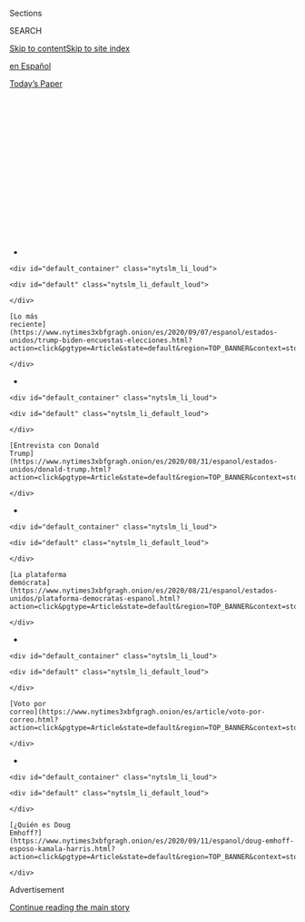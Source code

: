 <div id="app">

<div>

<div>

<div>

<div class="NYTAppHideMasthead css-1q2w90k e1suatyy0">

<div class="section css-ui9rw0 e1suatyy2">

<div class="css-eph4ug er09x8g0">

<div class="css-6n7j50">

</div>

<span class="css-1dv1kvn">Sections</span>

<div class="css-10488qs">

<span class="css-1dv1kvn">SEARCH</span>

</div>

[Skip to content](#site-content)[Skip to site index](#site-index)

</div>

<div id="masthead-section-label" class="css-1wr3we4 eaxe0e00">

[en
Español](https://www.nytimes3xbfgragh.onion/es/)

</div>

<div class="css-10698na e1huz5gh0">

</div>

</div>

<div id="masthead-bar-one" class="section hasLinks css-15hmgas e1csuq9d3">

<div class="css-uqyvli e1csuq9d0">

</div>

<div class="css-1uqjmks e1csuq9d1">

</div>

<div class="css-9e9ivx">

[](https://myaccount.nytimes3xbfgragh.onion/auth/login?response_type=cookie&client_id=vi)

</div>

<div class="css-1bvtpon e1csuq9d2">

[Today’s
Paper](https://www.nytimes3xbfgragh.onion/section/todayspaper)

</div>

</div>

</div>

</div>

<div data-aria-hidden="false">

<div id="site-content" data-role="main">

<div>

<div class="css-1aor85t" style="opacity:0.000000001;z-index:-1;visibility:hidden">

<div class="css-1hqnpie">

<div class="css-epjblv">

<span class="css-17xtcya">[en
Español](/es/)</span><span class="css-x15j1o">|</span><span class="css-fwqvlz">¿Quién
es Doug Emhoff, el poderoso abogado con el que Kamala Harris podría
llegar a la Casa
Blanca?</span>

</div>

<div class="css-k008qs">

<div class="css-1iwv8en">

<span class="css-18z7m18"></span>

<div>

</div>

</div>

<span class="css-1n6z4y">https://nyti.ms/33hdy0I</span>

<div class="css-1705lsu">

<div class="css-4xjgmj">

<div class="css-4skfbu" data-role="toolbar" data-aria-label="Social Media Share buttons, Save button, and Comments Panel with current comment count" data-testid="share-tools">

  - 
  - 
  - 
  - 
    
    <div class="css-6n7j50">
    
    </div>

  - 
  - 

</div>

</div>

</div>

</div>

</div>

</div>

<div class="css-13pd83m">

<div id="NYT_TOP_BANNER_REGION">

<div>

<div id="styln-prism-electionsMenu-1599614208014" class="section css-l08pwh interactive-content interactive-size-medium">

<div class="css-17ih8de interactive-body">

<div class="nytslm_innerContainer">

<div class="nytslm_title">

</div>

  - 
    
    <div id="default_container" class="nytslm_li_loud">
    
    <div id="default" class="nytslm_li_default_loud">
    
    </div>
    
    [Lo más
    reciente](https://www.nytimes3xbfgragh.onion/es/2020/09/07/espanol/estados-unidos/trump-biden-encuestas-elecciones.html?action=click&pgtype=Article&state=default&region=TOP_BANNER&context=storylines_menu)
    
    </div>

  - 
    
    <div id="default_container" class="nytslm_li_loud">
    
    <div id="default" class="nytslm_li_default_loud">
    
    </div>
    
    [Entrevista con Donald
    Trump](https://www.nytimes3xbfgragh.onion/es/2020/08/31/espanol/estados-unidos/donald-trump.html?action=click&pgtype=Article&state=default&region=TOP_BANNER&context=storylines_menu)
    
    </div>

  - 
    
    <div id="default_container" class="nytslm_li_loud">
    
    <div id="default" class="nytslm_li_default_loud">
    
    </div>
    
    [La plataforma
    demócrata](https://www.nytimes3xbfgragh.onion/es/2020/08/21/espanol/estados-unidos/plataforma-democratas-espanol.html?action=click&pgtype=Article&state=default&region=TOP_BANNER&context=storylines_menu)
    
    </div>

  - 
    
    <div id="default_container" class="nytslm_li_loud">
    
    <div id="default" class="nytslm_li_default_loud">
    
    </div>
    
    [Voto por
    correo](https://www.nytimes3xbfgragh.onion/es/article/voto-por-correo.html?action=click&pgtype=Article&state=default&region=TOP_BANNER&context=storylines_menu)
    
    </div>

  - 
    
    <div id="default_container" class="nytslm_li_loud">
    
    <div id="default" class="nytslm_li_default_loud">
    
    </div>
    
    [¿Quién es Doug
    Emhoff?](https://www.nytimes3xbfgragh.onion/es/2020/09/11/espanol/doug-emhoff-esposo-kamala-harris.html?action=click&pgtype=Article&state=default&region=TOP_BANNER&context=storylines_menu)
    
    </div>

</div>

</div>

</div>

</div>

</div>

</div>

<div id="top-wrapper" class="css-1sy8kpn">

<div id="top-slug" class="css-l9onyx">

Advertisement

</div>

[Continue reading the main
story](#after-top)

<div class="ad top-wrapper" style="text-align:center;height:100%;display:block;min-height:250px">

<div id="top" class="place-ad" data-position="top" data-size-key="top">

</div>

</div>

<div id="after-top">

</div>

</div>

<div>

<div id="sponsor-wrapper" class="css-1hyfx7x">

<div id="sponsor-slug" class="css-19vbshk">

Supported by

</div>

[Continue reading the main
story](#after-sponsor)

<div id="sponsor" class="ad sponsor-wrapper" style="text-align:center;height:100%;display:block">

</div>

<div id="after-sponsor">

</div>

</div>

<div class="css-186x18t">

Elecciones
2020

</div>

<div class="css-1vkm6nb ehdk2mb0">

# ¿Quién es Doug Emhoff, el poderoso abogado con el que Kamala Harris podría llegar a la Casa Blanca?

</div>

Emhoff, esposo de la senadora Harris, tiene una larga trayectoria como
litigante en dos de los principales bufetes de Estados Unidos, lo que
plantea posibles conflictos que podrían ser objeto de escrutinio.

<div class="css-79elbk" data-testid="photoviewer-wrapper">

<div class="css-z3e15g" data-testid="photoviewer-wrapper-hidden">

</div>

<div class="css-1a48zt4 ehw59r15" data-testid="photoviewer-children">

![<span class="css-16f3y1r e13ogyst0" data-aria-hidden="true">Douglas
Emhoff with his wife, Senator Kamala Harris, after she accepted the
Democratic nomination for vice president last
month.</span><span class="css-cnj6d5 e1z0qqy90" itemprop="copyrightHolder"><span class="css-1ly73wi e1tej78p0">Credit...</span><span><span>Erin
Schaff/The New York
Times</span></span></span>](https://static01.graylady3jvrrxbe.onion/images/2020/09/09/us/politics/11HARRIS-HUSBAND-ES-00/merlin_175925436_a4d33153-cc30-479f-80ea-d565efab0624-articleLarge.jpg?quality=75&auto=webp&disable=upscale)

</div>

</div>

<div class="css-18e8msd">

<div class="css-otjvjh epjyd6m0">

<div class="css-nmf14i ey68jwv0" data-aria-hidden="true">

[![Stephanie
Saul](https://static01.graylady3jvrrxbe.onion/images/2020/02/06/reader-center/author-stephanie-saul/author-stephanie-saul-thumbLarge.png
"Stephanie Saul")](https://www.nytimes3xbfgragh.onion/by/stephanie-saul)[![Kenneth
P.
Vogel](https://static01.graylady3jvrrxbe.onion/images/2018/02/20/multimedia/author-kenneth-p-vogel/author-kenneth-p-vogel-thumbLarge-v3.png
"Kenneth P. Vogel")](https://www.nytimes3xbfgragh.onion/by/kenneth-p-vogel)[![Danny
Hakim](https://static01.graylady3jvrrxbe.onion/images/2018/10/18/multimedia/author-danny-hakim/author-danny-hakim-thumbLarge.png
"Danny Hakim")](https://www.nytimes3xbfgragh.onion/by/danny-hakim)

</div>

<div class="css-1baulvz">

Por [<span class="css-1baulvz" itemprop="name">Stephanie
Saul</span>](https://www.nytimes3xbfgragh.onion/by/stephanie-saul),
[<span class="css-1baulvz" itemprop="name">Kenneth P.
Vogel</span>](https://www.nytimes3xbfgragh.onion/by/kenneth-p-vogel) y
[<span class="css-1baulvz last-byline" itemprop="name">Danny
Hakim</span>](https://www.nytimes3xbfgragh.onion/by/danny-hakim)

</div>

</div>

  - 
    
    <div class="css-ld3wwf e16638kd2">
    
    11 de septiembre de
    2020
    
    </div>

  - 
    
    <div class="css-4xjgmj">
    
    <div class="css-d8bdto" data-role="toolbar" data-aria-label="Social Media Share buttons, Save button, and Comments Panel with current comment count" data-testid="share-tools">
    
      - 
      - 
      - 
      - 
        
        <div class="css-6n7j50">
        
        </div>
    
      - 
      - 
    
    </div>
    
    </div>

</div>

<div class="css-mdjrty">

[Read in
English](https://www.nytimes3xbfgragh.onion/2020/09/08/us/politics/doug-emhoff-kamala-harris-law.html "Read in English")

</div>

</div>

<div class="section meteredContent css-1r7ky0e" name="articleBody" itemprop="articleBody">

<div class="css-1fanzo5 StoryBodyCompanionColumn">

<div class="css-53u6y8">

Representó al esposo de una de las participantes del programa de
telerrealidad *The Real Housewives of Beverly Hills*, a la empresa
detrás del [video viral de la rata que lleva una
pizza](https://www.nytimes3xbfgragh.onion/2015/09/23/nyregion/pizza-rat-spurs-debate-on-how-to-clean-up-new-yorks-subway-system.html)
por el metro y muchos más clientes con valores opuestos a las
convicciones liberales, desde farmacéuticas y distribuidores de armas
hasta Walmart.

<div class="css-1q1hscp">

<div class="css-1xk4eoy">

<div id="BN">

</div>

</div>

</div>

Ahora existe la posibilidad de que Douglas Emhoff llegue a representar a
Estados Unidos como el primer Segundo Caballero en la historia, pues su
esposa, la senadora [Kamala
Harris](https://www.nytimes3xbfgragh.onion/es/interactive/2020/09/01/espanol/estados-unidos/kamala-harris-elecciones.html?name=styln-elections-es&region=TOP_BANNER&block=storyline_menu_recirc&action=click&pgtype=Article&impression_id=ca59b163-ed4a-11ea-bf9f-cb8e21a97d9b&variant=show),
se encuentra en campaña como compañera de fórmula del exvicepresidente
Joe Biden, el nominado demócrata a la presidencia.

Si bien las habilidades de Emhoff para recaudar fondos y sus conexiones
en la comunidad legal, tanto en Washington como en Los Ángeles, se
consideraron fortalezas cuando su esposa competía con Biden para obtener
la nominación presidencial, en cuanto Biden la seleccionó como compañera
de fórmula comenzaron a parecer un peligro. A fines del mes pasado,
Emhoff anunció que tomaría una licencia de su trabajo en DLA Piper, uno
de los despachos jurídicos más grandes del mundo.

</div>

</div>

<div class="css-1fanzo5 StoryBodyCompanionColumn">

<div class="css-53u6y8">

No se sabe a ciencia cierta si Emhoff continuará su carrera en Derecho
ni de qué forma, pero mantener una conexión con un despacho que cuenta
con una activa práctica de cabildeo en Washington y tiene oficinas en
ciudades como Moscú y Riad podría resultar problemático. Sus críticos ya
comenzaron a escudriñar las listas de clientes en DLA y otro despacho en
el que trabajó antes. Emhoff ha representado a personas que podrían
parecerles un tanto sospechosas a los electores progresistas, que son
precisamente el sector que los demócratas buscan para vencer al
presidente Donald Trump.

Claro que el hecho de que haya trabajado para clientes que tienen
derecho a representación legal es muy distinto del tipo de conflictos de
intereses que han proliferado en Washington durante el mandato de Trump.
El gobierno y personas relacionadas a la presidencia por lo regular han
aprovechado sus puestos para promover y [atraer
dinero](https://www.washingtonpost.com/politics/trump-company-secret-service-spending/2020/08/27/9331bd86-de36-11ea-8051-d5f887d73381_story.html)
hacia el [hotel de los Trump en
Washington](https://www.nytimes3xbfgragh.onion/2019/09/07/us/politics/trump-hotel.html)
y [otras
empresas](https://www.nytimes3xbfgragh.onion/2018/01/24/us/politics/pro-trump-fundraising-trump-hotel.html)
de su propiedad, con las consecuentes denuncias de los grupos de
vigilancia y la [Oficina de Ética del
Gobierno](https://www.nytimes3xbfgragh.onion/2017/02/14/us/politics/Kellyanne-Conway-ivanka-trump-ethics.html).

De cualquier forma, si Emhoff sigue siendo socio de DLA o practicando el
Derecho en otra empresa, podría dificultarles a Biden y Harris
presentarse como ajenos a las
[prácticas](https://www.nytimes3xbfgragh.onion/2019/10/18/climate/trump-cabinet-lobbyists.html)
del gobierno de Trump.

Durante los diez años que ejerció la abogacía en la empresa Venable,
Emhoff representó a la gigante farmacéutica Merck en juicios
relacionados con su medicamento Fosamax; a la distribuidora de armas
Dolarian Capital en un caso relacionado con la venta de rifles AK-47
para ser utilizados en Afganistán; y al propietario de un club nocturno
acusado de acoso y agresión sexual por haber rociado el cabello y el
cuerpo de una persona incluida en su nómina “con una sustancia
desconocida” que luego retiró con “su boca, labios y lengua”. El caso se
resolvió fuera de los tribunales.

Emhoff [dejó
Venable](https://www.dlapiper.com/en/us/news/2017/09/dla-piper-adds-leading-litigator-douglas-emhoff/)
en 2017 para unirse a DLA Piper, donde ha trabajado menos tiempo. Aunque
Emhoff no está registrado para cabildear, algunos expertos en ética
resaltaron la práctica de cabildeo del despacho que, además de
contratistas del sector de defensa y empresas de telecomunicaciones,
incluye países con historiales turbios en materia de derechos humanos
como [Afganistán y
Baréin](https://efile.fara.gov/docs/3712-Supplemental-Statement-20200330-32.pdf).

</div>

</div>

<div class="css-1fanzo5 StoryBodyCompanionColumn">

<div class="css-53u6y8">

Si Emhoff sigue asociado con el despacho, aunque se encuentre en
licencia, podría generar sospechas sobre posibles interacciones entre la
firma y sus clientes en busca de favores del gobierno.

“Debería cortar toda relación con el despacho”, opinó Richard W.
Painter, quien fungió como abogado principal de la Casa Blanca y experto
en ética durante el gobierno de George W. Bush. “Una licencia mantiene
los intereses financieros de la firma relacionados con él”. Añadió que
los clientes que contrataran a ese despacho podrían ser acusados “de
intentar comprar influencias”.

</div>

</div>

<div class="css-79elbk" data-testid="photoviewer-wrapper">

<div class="css-z3e15g" data-testid="photoviewer-wrapper-hidden">

</div>

<div class="css-1a48zt4 ehw59r15" data-testid="photoviewer-children">

![<span class="css-16f3y1r e13ogyst0" data-aria-hidden="true">En 2017,
Emhoff se unió a la firma DLA Piper. Sus clientes incluyen contratistas
del sector de defensa, empresas de telecomunicaciones y países con
historiales turbios en materia de derechos
humanos.</span><span class="css-cnj6d5 e1z0qqy90" itemprop="copyrightHolder"><span class="css-1ly73wi e1tej78p0">Credit...</span><span>Andrew
Kelly/Reuters</span></span>](https://static01.graylady3jvrrxbe.onion/images/2020/09/05/us/politics/11HARRIS-HUSBAND-ES-01/merlin_176379168_79103eb9-44b6-4665-a3be-43e73904cc32-articleLarge.jpg?quality=75&auto=webp&disable=upscale)

</div>

</div>

<div class="css-1fanzo5 StoryBodyCompanionColumn">

<div class="css-53u6y8">

En un comunicado, la campaña de Biden y Harris declaró que Emhoff
“siempre ha respetado los estándares éticos más altos para garantizar
la separación de su práctica personal en el área de Derecho del trabajo
de su esposa” y que en este momento está “dedicado por completo” a la
campaña.

Algunos colegas de Emhoff opinan que podría (y debería) crear una
estructura que le permita cumplir con las funciones que le corresponden
al cónyuge vicepresidencial sin dejar de mantenerse activo como abogado.

Alex M. Weingarten, un amigo y antiguo colega, dijo que Emhoff es
“maniático” cuando se trata de respetar los estándares éticos y
sugirió que si continúa con su trabajo legal podría enviar un “buen
mensaje” sobre los roles de género.

“Uno de los aspectos excepcionales de esta historia es que Estados
Unidos ahora ha visto que una persona puede apoyar la carrera de su
cónyuge, incluso si el cónyuge que necesita dar apoyo en esta instancia
es el varón”, afirmó Weingarten. En su opinión, han demostrado que “no
es necesario que ninguno se sacrifique por el otro, pues el éxito de su
esposa no depende de él, ni viceversa”.

</div>

</div>

<div class="css-1fanzo5 StoryBodyCompanionColumn">

<div class="css-53u6y8">

Emhoff, de 55 años, se crió en Nueva Jersey y se mudó con su familia al
sur de California a los 17 años. Después de graduarse de Derecho en la
Universidad del Sur de California, se casó y tuvo dos hijos mientras
desarrollaba su carrera como abogado en Los Ángeles. En 2000, junto con
otros colegas, fundó un despacho jurídico “boutique” que fue armando una
cartera de clientes variados, desde concesionarias automotrices hasta
empresas de entretenimiento.

Emhoff tenía conexiones con la industria del entretenimiento a través de
su primera esposa, Kerstin Emhoff, cofundadora de Prettybird, una
compañía productora de Los Ángeles. Sin embargo, en realidad Hollywood
nunca lo cautivó, señaló Weingarten, a quien Douglas Emhoff intentó
convencer, sin éxito, de unirse a la firma “boutique”. “Era solo una
práctica de derecho comercial general”, explicó Weingarten. Y añadió:
“No creo que Doug estuviera buscando específicamente clientes del
sector del entretenimiento, no creo que quisiera otra cosa que intentar
ganarse el sustento y buscar clientes”.

No obstante, sus amigos comentan que quería formar parte de algo más
grande, así que convenció a sus socios de vender el negocio en 2006 al
gigante del derecho corporativo Venable, que tenía interés en tener
presencia en la Costa Oeste. Aaron H. Jacoby, uno de los antiguos socios
de Emhoff en la firma “boutique”, en un principio se opuso a la venta,
pero a fin de cuentas se convenció. Según dijo, Emhoff “es un tipo muy
persuasivo. Es el tipo de persona que obtiene lo que quiere, pero no lo
digo como algo negativo o perverso”.

Emhoff se convirtió en socio de Venable y más adelante asumió un cargo
administrativo que incluía responsabilidades como supervisar las
oficinas del despacho en Los Ángeles y establecer una nueva oficina en
San Francisco. También contrataba abogados, así que volvió a hablar con
Weingarten, esta vez con éxito: Weingarten sigue trabajando hasta la
fecha en Venable.

“Él es directamente responsable del éxito que hemos tenido en LA, y del
éxito que estamos teniendo en San Francisco”, dijo Weingarten.

En Venable, Emhoff representó a Willie Gault, excorredor olímpico y
estrella de la NFL, en un caso de fraude presentado por la Comisión de
Bolsa y Valores. Estaba inmerso en una batalla legal multimillonaria que
[involucraba a Taco Bell
Chihuahua](https://www.businessinsider.com/doug-emhoff-kamala-harriss-husband-taco-bell-chihuahua-case-2020-8).

Más recientemente, mientras estaba en DLA Piper, representó a Mauricio
Umansky, el esposo de Kyle Richards, una de las estrellas del programa
de telerrealidad *The Real Housewives of Beverly Hills,* en [una disputa
inmobiliaria](https://therealdeal.com/la/2019/07/24/my-husband-did-not-scam-anyone-kyle-richards-on-mauricio-umanskys-legal-woes-on-real-housewives-ep/)
con el vicepresidente de Guinea Ecuatorial.

</div>

</div>

<div class="css-1fanzo5 StoryBodyCompanionColumn">

<div class="css-53u6y8">

En 2009, [la
esposa](https://www.nytimes3xbfgragh.onion/2020/08/19/us/politics/second-gentleman-doug-emhoff.html)
de Emhoff solicitó el divorcio.

Emhoff conoció a su futura esposa en una cita a ciegas en 2013, cuando
Harris era fiscala general de California, y se casaron en una pequeña
ceremonia civil el año siguiente. Ahora comparten tres residencias: una
casa de cuatro recámaras construida en estuco y valuada en cinco
millones de dólares que está ubicada en Brentwood, Los Ángeles, y
apartamentos en San Francisco y Washington.

Emhoff demostró desde un principio su total disposición a adecuar sus
finanzas a las necesidades de la carrera de su esposa; no tuvo problema
en deshacerse de inversiones individuales que podrían llamar la atención
de sus críticos y transfirió el dinero a fondos de inversión y otros
instrumentos con menos posibilidades de generar
conflictos.

</div>

</div>

<div class="css-79elbk" data-testid="photoviewer-wrapper">

<div class="css-z3e15g" data-testid="photoviewer-wrapper-hidden">

</div>

<div class="css-1a48zt4 ehw59r15" data-testid="photoviewer-children">

<div class="css-1xdhyk6 erfvjey0">

<span class="css-1ly73wi e1tej78p0">Image</span>

<div class="css-zjzyr8">

<div data-testid="lazyimage-container" style="height:257.77777777777777px">

</div>

</div>

</div>

<span class="css-16f3y1r e13ogyst0" data-aria-hidden="true">Emhoff, a la
derecha, y Harris en el Desfile del Orgullo en San Francisco en
2019.</span><span class="css-cnj6d5 e1z0qqy90" itemprop="copyrightHolder"><span class="css-1ly73wi e1tej78p0">Credit...</span><span>Jim
Wilson/The New York Times</span></span>

</div>

</div>

<div class="css-1fanzo5 StoryBodyCompanionColumn">

<div class="css-53u6y8">

Aunque sus amistades dicen que Emhoff nunca ha tenido ningún interés
particular en la política, se involucró de lleno en la carrera de su
esposa. Después de solo unas horas del [discurso de Harris en la
Convención Nacional
Demócrata](https://www.nytimes3xbfgragh.onion/es/2020/08/20/espanol/estados-unidos/kamala-harris-discurso-completo.html),
apareció en una reunión virtual del caucus LGBTQ del partido. Seis días
más tarde, participó con Harris en un evento virtual para recabar fondos
con la comunidad judía, en el que el representante Ted Deutch de Florida
lo presentó como el “próximo ‘mensch’ judío”. Se esperaba que el 10 de
septiembre apareciera con Harris en Florida.

En su papel como cónyuge de una líder política, Emhoff no ha tenido
miedo de decir lo que piensa. Con respecto a Trump, [hace poco
tuiteó](https://twitter.com/douglasemhoff/status/1272931562166849536)
:“apenas poder leer mentiras, distorsiones y clichés de un apuntador
electrónico NO ES PRESIDENCIAL”. Además, después de que el fiscal
general William Barr le restó importancia en una conferencia de prensa
del año pasado al informe de Robert Mueller sobre la investigación de la
interferencia rusa en las elecciones de 2016, Emhoff habló de su postura
profesional: “Como abogado y miembro de la barra de Washington D. C.,
sencillamente estoy furioso en este momento con la actuación de Barr
esta mañana”,
[tuiteó](https://twitter.com/douglasemhoff/status/1118909366147506176).
“Es una total vergüenza y deshonra para nuestra profesión”.

Harris también ha aprovechado la red de conocidos de su esposo para
recaudar fondos destinados a sus campañas.

Cuando contendió para el Senado en 2016, los abogados y empleados de
Venable hicieron [la mayor contribución de fondos a la
campaña](https://www.opensecrets.org/races/contributors?cycle=2016&id=CAS1&spec=N).
Y cuando compitió contra Biden para obtener la nominación presidencial
el año pasado, Emhoff fungió como enlace con los eventos para reunir
fondos en la comunidad legal. “Me he reunido con colegas abogados por
todo el país” tuiteó [en
noviembre](https://twitter.com/douglasemhoff/status/1191384270469599232)
acerca de sus actividades en apoyo a la campaña de su esposa.

</div>

</div>

<div class="css-1fanzo5 StoryBodyCompanionColumn">

<div class="css-53u6y8">

Pero la prominencia de Venable como partidario no estuvo exenta de
controversia. Como fiscala general de California, Harris decidió no
llevar a cabo una investigación sobre Herbalife, una empresa de
suplementos nutricionales acusada de prácticas fraudulentas, a pesar de
que su oficina regional de San Diego había solicitado una investigación
en 2015, según [informó posteriormente
Yahoo](https://news.yahoo.com/kamala-harris-herbalife-accused-of-exploiting-latinos-090000896.html).
Herbalife fue representada por Venable, aunque no personalmente por
Emhoff. Harris también recibió en su momento 5400 dólares en donaciones
de un lobista externo que sí trabaja para Herbalife. Para 2016,
Herbalife [había acordado pagar 200 millones de
dólares](https://www.ftc.gov/news-events/press-releases/2016/07/herbalife-will-restructure-its-multi-level-marketing-operations)
como parte de un acuerdo con la Comisión Federal de Comercio.

Julie Contreras, activista y pastora que ha hecho campaña contra
Herbalife, dijo que se sintió decepcionada cuando se enteró de que la
empresa de Emhoff representaba a la compañía. “No puedes decirme que
como fiscala general de California recibes todas estas quejas… ¿y luego
tu esposo va a trabajar para esta compañía?”, dijo. “De alguna manera
eso fue éticamente inapropiado”.

Brendan J. McCormick, portavoz de Venable, dijo que “en la práctica, ni
Doug Emhoff ni el bufete representaban a las empresas en asuntos
relacionados” con su esposa. También dijo que la representación de
Herbalife por parte del bufete no estaba relacionada con los casos
presentados por la Comisión Federal de Comercio y otros fiscales
generales estatales.

En 2017, Emhoff cambió de bufete, convirtiéndose en socio de DLA Piper,
y obtuvo la licencia para ejercer en Washington. Conservó una
participación en Venable que valía casi 1,2 millones de dólares y le
rindió 200.000 dólares en 2018, según la declaración de impuestos de la
pareja para ese año, que son los datos fiscales más recientes que están
disponibles.

DLA Piper le pagó 1,34 millones de dólares en 2018, según su declaración
de impuestos.

Algunos de los clientes de cabildeo de DLA Piper que tienen intereses
ante el gobierno federal son el [gigante de las telecomunicaciones
Comcast](https://soprweb.senate.gov/index.cfm?event=getFilingDetails&filingID=39114A4F-B235-46FD-9723-BB895DC5EE33&filingTypeID=60),
la contratista del sector de defensa [L3 Harris
Technologies](https://soprweb.senate.gov/index.cfm?event=getFilingDetails&filingID=2FAE6D7A-F2A7-4DC5-9279-DADC7592DB7B&filingTypeID=60)
y los [gobiernos de Afganistán y
Baréin](https://efile.fara.gov/docs/3712-Supplemental-Statement-20200330-32.pdf),
así como la[red
Al-Jazeera](https://soprweb.senate.gov/index.cfm?event=getFilingDetails&filingID=3245B45B-33E4-4D02-9964-DFFE7F5AA839&filingTypeID=60)
que recibe financiamiento del gobierno de Catar y la Autoridad Monetaria
de Palestina. Otros clientes también tienen considerable interés en las
decisiones del gobierno federal.

En el pasado, Emhoff ha usado su práctica profesional como un espacio de
solaz y en ese entonces se refirió a ella como una especie de bálsamo.

“Con todas estas cosas que están pasando en mi vida en este momento, es
maravilloso tenerla”, declaró para Hollywood Reporter el año pasado. “No
solo lo disfruto, sino que lo hago bien”.

Sarah Lyall y Sheelagh McNeill colaboraron en este reportaje.

Stephanie Saul cubre política nacional. Desde que se unió al Times en
2005, también ha escrito sobre la industria farmacéutica, la educación y
el dinero extranjero ilícito que alimenta el auge inmobiliario de
Manhattan. [@stefsaul](https://twitter.com/stefsaul)

Ken Vogel cubre la confluencia de dinero, política e influencia desde
Washington. También es el autor de *Big Money: 2.5 Billion Dollars, One
Suspicious Vehicle, and a Pimp — on the Trail of the Ultra-Rich
Hijacking American Politics*. [@kenvogel](https://twitter.com/kenvogel)
• [Facebook](https://www.facebookcorewwwi.onion/vogel)

Danny Hakim es reportero de investigación en la sección Negocios. Ha
sido corresponsal de economía europea y jefe de los burós en Albany y
Detroit. También fue uno de los principales reporteros del equipo que
recibió el premio Pulitzer 2009 por noticias de última hora.
[@dannyhakim](https://twitter.com/dannyhakim) •
[Facebook](https://www.facebookcorewwwi.onion/danny.hakim.100)

</div>

</div>

<div>

</div>

</div>

<div>

</div>

<div>

</div>

<div>

</div>

<div>

<div id="bottom-wrapper" class="css-1ede5it">

<div id="bottom-slug" class="css-l9onyx">

Advertisement

</div>

[Continue reading the main
story](#after-bottom)

<div id="bottom" class="ad bottom-wrapper" style="text-align:center;height:100%;display:block;min-height:90px">

</div>

<div id="after-bottom">

</div>

</div>

</div>

</div>

</div>

## Site Index

<div>

</div>

## Site Information Navigation

  - [© <span>2020</span> <span>The New York Times
    Company</span>](https://help.nytimes3xbfgragh.onion/hc/en-us/articles/115014792127-Copyright-notice)

<!-- end list -->

  - [NYTCo](https://www.nytco.com/)
  - [Contact
    Us](https://help.nytimes3xbfgragh.onion/hc/en-us/articles/115015385887-Contact-Us)
  - [Work with us](https://www.nytco.com/careers/)
  - [Advertise](https://nytmediakit.com/)
  - [T Brand Studio](http://www.tbrandstudio.com/)
  - [Your Ad
    Choices](https://www.nytimes3xbfgragh.onion/privacy/cookie-policy#how-do-i-manage-trackers)
  - [Privacy](https://www.nytimes3xbfgragh.onion/privacy)
  - [Terms of
    Service](https://help.nytimes3xbfgragh.onion/hc/en-us/articles/115014893428-Terms-of-service)
  - [Terms of
    Sale](https://help.nytimes3xbfgragh.onion/hc/en-us/articles/115014893968-Terms-of-sale)
  - [Site
    Map](https://spiderbites.nytimes3xbfgragh.onion)
  - [Help](https://help.nytimes3xbfgragh.onion/hc/en-us)
  - [Subscriptions](https://www.nytimes3xbfgragh.onion/subscription?campaignId=37WXW)

</div>

</div>

</div>

</div>
